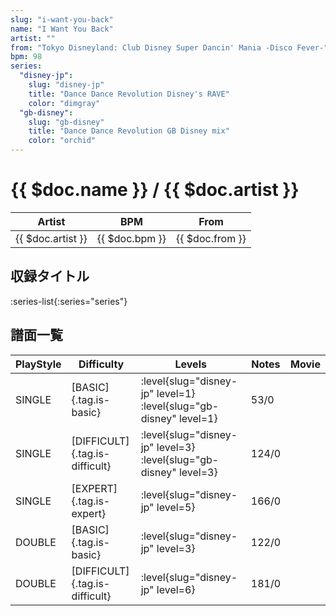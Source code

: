 ```yaml
---
slug: "i-want-you-back"
name: "I Want You Back"
artist: ""
from: "Tokyo Disneyland: Club Disney Super Dancin' Mania -Disco Fever-"
bpm: 98
series:
  "disney-jp":
    slug: "disney-jp"
    title: "Dance Dance Revolution Disney's RAVE"
    color: "dimgray"
  "gb-disney":
    slug: "gb-disney"
    title: "Dance Dance Revolution GB Disney mix"
    color: "orchid"
---
```


# {{ $doc.name }} / {{ $doc.artist }}

|Artist|BPM|From|
|------|---|----|
|{{ $doc.artist }}|{{ $doc.bpm }}|{{ $doc.from }}|

## 収録タイトル

:series-list{:series="series"}

## 譜面一覧

|PlayStyle|Difficulty|Levels|Notes|Movie|
|---------|----------|------|-----|-----|
|SINGLE|[BASIC]{.tag.is-basic}|:level{slug="disney-jp" level=1} :level{slug="gb-disney" level=1}|53/0||
|SINGLE|[DIFFICULT]{.tag.is-difficult}|:level{slug="disney-jp" level=3} :level{slug="gb-disney" level=3}|124/0||
|SINGLE|[EXPERT]{.tag.is-expert}|:level{slug="disney-jp" level=5}|166/0||
|DOUBLE|[BASIC]{.tag.is-basic}|:level{slug="disney-jp" level=3}|122/0||
|DOUBLE|[DIFFICULT]{.tag.is-difficult}|:level{slug="disney-jp" level=6}|181/0||
